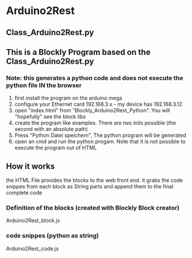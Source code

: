 # Arduino2Rest
## Class_Arduino2Rest.py
## This is a Blockly Program based on the Class_Arduino2Rest.py
### Note: this generates a python code and does not execute the python file IN the browser

1) first install the program on the arduino mega
2) configure your Ethernet card 192.168.3.x - my device has 192.168.3.12
3) open "index.html" from "Blockly_Arduino2Rest_Python". You will "hopefully" see the block libs
4) create the program like examples. There are two inits possible (the second with an absolute path)
5) Press "Python Datei speichern", The python program will be generated
6) open an cmd and run the python progam. Note that it is not possible to execute the program out of HTML


## How it works

the HTML File provides the blocks to the web front end.
it grabs the code snippes from each block as String parts and append them to the final complete code

### Definition of the blocks (created with Blockly Block creator)
Arduino2Rest_block.js

### code snippes (python as string)
Arduino2Rest_code.js
